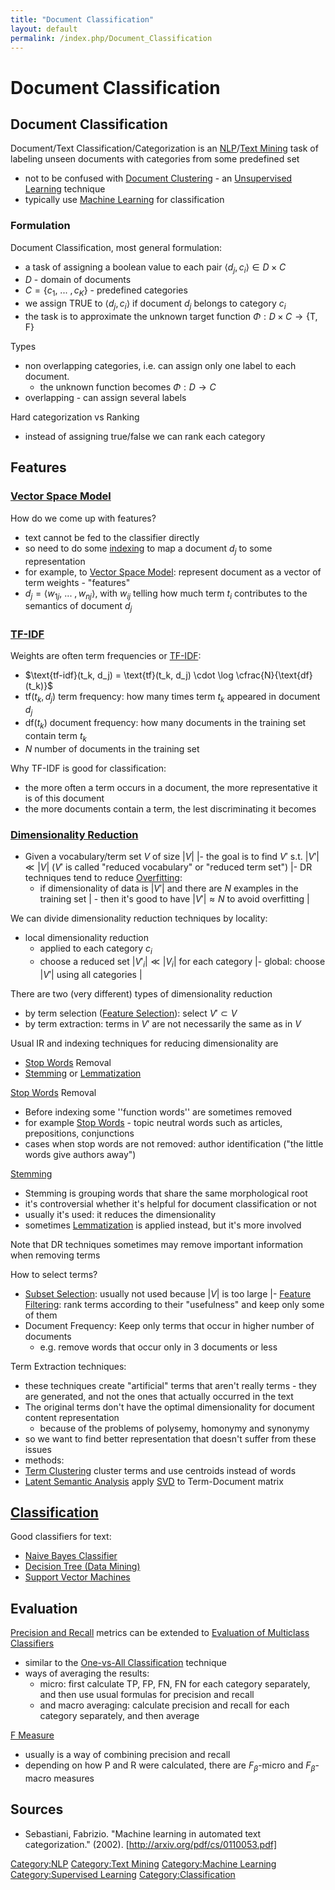 ```yaml
---
title: "Document Classification"
layout: default
permalink: /index.php/Document_Classification
---
```


# Document Classification

## Document Classification
Document/Text Classification/Categorization is an [NLP](NLP)/[Text Mining](Text_Mining) task of labeling unseen documents with categories from some predefined set
- not to be confused with [Document Clustering](Document_Clustering) - an [Unsupervised Learning](Unsupervised_Learning) technique
- typically use [Machine Learning](Machine_Learning) for classification


### Formulation
Document Classification, most general formulation:
- a task of assigning a boolean value to each pair $\langle d_j, c_i \rangle \in D \times C$
- $D$ - domain of documents
- $C = \{ c_1, \ ... \ , c_K \}$ - predefined categories
- we assign TRUE to $\langle d_j, c_i \rangle$ if document $d_j$ belongs to category $c_i$
- the task is to approximate the unknown target function $\Phi: D \times C \to \{ \text{T}, \text{F} \}$


Types 
- non overlapping categories, i.e. can assign only one label to each document. 
  - the unknown function becomes $\Phi: D \to C$
- overlapping - can assign several labels


Hard categorization vs Ranking
- instead of assigning true/false we can rank each category 



## Features
### [Vector Space Model](Vector_Space_Model)
How do we come up with features?
- text cannot be fed to the classifier directly 
- so need to do some [indexing](Information_Retrieval) to map a document $d_j$ to some representation
- for example, to [Vector Space Model](Vector_Space_Model): represent document as a vector of term weights - "features"
- $d_j = \langle w_{1j}, \ ... \ , w_{nj} \rangle$, with $w_{ij}$ telling how much term $t_i$ contributes to the semantics of document $d_j$ 


### [TF-IDF](TF-IDF)
Weights are often term frequencies or [TF-IDF](TF-IDF):
- $\text{tf-idf}(t_k, d_j) = \text{tf}(t_k, d_j) \cdot \log \cfrac{N}{\text{df}(t_k)}$
- $\text{tf}(t_k, d_j)$ term frequency: how many times term $t_k$ appeared in document $d_j$
- $\text{df}(t_k)$ document frequency: how many documents in the training set contain term $t_k$
- $N$ number of documents in the training set


Why TF-IDF is good for classification:
- the more often a term occurs in a document, the more representative it is of this document
- the more documents contain a term, the lest discriminating it becomes


### [Dimensionality Reduction](Dimensionality_Reduction)
- Given a vocabulary/term set $V$ of size $|  V |$  |- the goal is to find $V'$ s.t. $|  V' | \ll | V |$ ($V'$ is called "reduced vocabulary" or "reduced term set") |- DR techniques tend to reduce [Overfitting](Overfitting): 
  - if dimensionality of data is $| V'|$ and there are $N$ examples in the training set |  - then it's good to have $| V'| \approx N$ to avoid overfitting |

We can divide dimensionality reduction techniques by locality: 
- local dimensionality reduction
  - applied to each category $c_i$ 
  - choose a reduced set $|  V'_i | \ll | V_i |$  for each category |- global: choose $|  V' |$ using all categories  |


There are two (very different) types of dimensionality reduction
- by term selection ([Feature Selection](Feature_Selection)): select $V' \subset V$ 
- by term extraction: terms in $V'$ are not necessarily the same as in $V$ 



Usual IR and indexing techniques for reducing dimensionality are 
- [Stop Words](Stop_Words) Removal
- [Stemming](Stemming) or [Lemmatization](Lemmatization)


[Stop Words](Stop_Words) Removal
- Before indexing some ''function words'' are sometimes removed 
- for example [Stop Words](Stop_Words) - topic neutral words such as articles, prepositions, conjunctions
- cases when stop words are not removed: author identification ("the little words give authors away")


[Stemming](Stemming)
- Stemming is grouping words that share the same morphological root 
- it's controversial whether it's helpful for document classification or not
- usually it's used: it reduces the dimensionality 
- sometimes [Lemmatization](Lemmatization) is applied instead, but it's more involved



Note that DR techniques sometimes may remove important information when removing terms

How to select terms?
- [Subset Selection](Subset_Selection): usually not used because $|  V |$ is too large |- [Feature Filtering](Feature_Filtering): rank terms according to their "usefulness" and keep only some of them
- Document Frequency: Keep only terms that occur in higher number of documents
  - e.g. remove words that occur only in 3 documents or less


Term Extraction techniques:
- these techniques create "artificial" terms that aren't really terms - they are generated, and not the ones that actually occurred in the text
- The original terms don't have the optimal dimensionality for document content representation
  - because of the problems of polysemy, homonymy and synonymy 
- so we want to find better representation that doesn't suffer from these issues
- methods: 
- [Term Clustering](Term_Clustering) cluster terms and use centroids instead of words
- [Latent Semantic Analysis](Latent_Semantic_Analysis) apply [SVD](SVD) to Term-Document matrix 



## [Classification](Classification)
Good classifiers for text:
- [Naive Bayes Classifier](Naive_Bayes_Classifier)
- [Decision Tree (Data Mining)](Decision_Tree_(Data_Mining))
- [Support Vector Machines](Support_Vector_Machines)


## Evaluation
[Precision and Recall](Precision_and_Recall) metrics can be extended to [Evaluation of Multiclass Classifiers](Multi-Class_Problems)
- similar to the [One-vs-All Classification](One-vs-All_Classification) technique
- ways of averaging the results: 
  - micro: first calculate TP, FP, FN, FN for each category separately, and then use usual formulas for precision and recall
  - and macro averaging: calculate precision and recall for each category separately, and then average


[F Measure](F_Measure)
- usually is a way of combining precision and recall
- depending on how P and R were calculated, there are $F_\beta$-micro and $F_\beta$-macro measures


## Sources
- Sebastiani, Fabrizio. "Machine learning in automated text categorization." (2002). [http://arxiv.org/pdf/cs/0110053.pdf]



[Category:NLP](Category_NLP)
[Category:Text Mining](Category_Text_Mining)
[Category:Machine Learning](Category_Machine_Learning)
[Category:Supervised Learning](Category_Supervised_Learning)
[Category:Classification](Category_Classification)